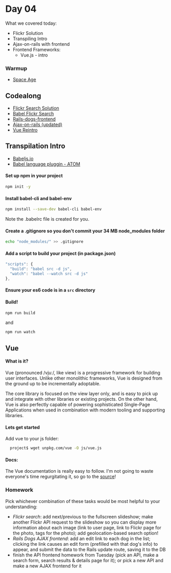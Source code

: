 # Day 04

What we covered today:

* Flickr Solution
* Transpiling Intro
* Ajax-on-rails with frontend
* Frontend Frameworks:
  * Vue.js - intro

### Warmup <a id="warmup"></a>

* [​Space Age​](https://github.com/liaa2/wdi29-homework/tree/master/warmups/week07/day04_space_age)

## Codealong <a id="codealong"></a>

* ​[Flickr Search Solution](https://github.com/textchimp/wdi-29/tree/master/week7/flickr-search-spa)
* [Babel Flickr Search](https://github.com/textchimp/wdi-29/tree/master/week7/babel-flickr-search)
* [Rails-dogs-frontend](https://github.com/textchimp/wdi-29/tree/master/week7/rails-dogs-frontend)
* [Ajax-on-rails \(updated\)](https://github.com/textchimp/wdi-29/tree/master/week7/ajax-on-rails)
* ​[Vue Reintro​](https://github.com/textchimp/wdi-29/tree/master/week7/vue-reintro)

## Transpilation Intro <a id="transpilation-intro"></a>

* ​[Babeljs.io](https://babeljs.io/)​
* ​[Babel language pluggin - ATOM](https://atom.io/packages/language-babel)​

#### Set up npm in your project <a id="set-up-npm-in-your-project"></a>

```bash
npm init -y
```

#### Install babel-cli and babel-env <a id="install-babel-cli-and-babel-env"></a>

```bash
npm install --save-dev babel-cli babel-env
```

Note the .babelrc file is created for you.

#### Create a .gitignore so you don't commit your 34 MB node\_modules folder <a id="create-a-gitignore-so-you-dont-commit-your-34-mb-node_modules-folder"></a>

```bash
echo "node_modules/" >> .gitignore
```

#### Add a script to build your project \(in package.json\) <a id="add-a-script-to-build-your-project-in-package-json"></a>

```javascript
"scripts": {  
  "build": "babel src -d js",  
  "watch": "babel --watch src -d js"
},
```

#### Ensure your es6 code is in a `src` directory <a id="ensure-your-es6-code-is-in-a-src-directory"></a>

#### Build! <a id="build"></a>

```bash
npm run build
```

and

```bash
npm run watch
```



## Vue <a id="vue"></a>

#### What is it? <a id="what-is-it"></a>

Vue \(pronounced /vjuː/, like view\) is a progressive framework for building user interfaces. Unlike other monolithic frameworks, Vue is designed from the ground up to be incrementally adoptable.

The core library is focused on the view layer only, and is easy to pick up and integrate with other libraries or existing projects. On the other hand, Vue is also perfectly capable of powering sophisticated Single-Page Applications when used in combination with modern tooling and supporting libraries.

#### Lets get started <a id="lets-get-started"></a>

Add vue to your js folder:

```bash
  project$ wget unpkg.com/vue -O js/vue.js
```

#### Docs: <a id="docs"></a>

The Vue documentation is really easy to follow. I'm not going to waste everyone's time regurgitating it, so go to the [source](https://vuejs.org/v2/guide/#Getting-Started)!

### Homework <a id="homework"></a>

Pick whichever combination of these tasks would be most helpful to your understanding:

* _Flickr search_: add next/previous to the fullscreen slideshow; make another Flickr API request to the slideshow so you can display more information about each image \(link to user page, link to Flickr page for the photo, tags for the photo\); add geolocation-based search option!
* _Rails Dogs AJAX frontend_: add an edit link to each dog in the list; clicking the link causes an edit form \(prefilled with that dog's info\) to appear, and submit the data to the Rails update route, saving it to the DB
* finish the API frontend homework from Tuesday \(pick an API, make a search form, search results & details page for it\); or pick a new API and make a new AJAX frontend for it

